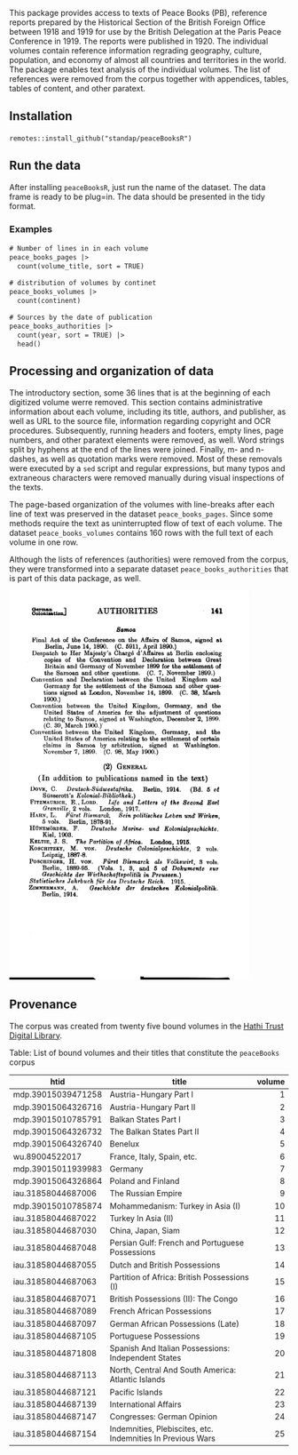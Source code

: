 This package provides access to texts of Peace Books (PB), reference reports prepared by the Historical Section of the British Foreign Office between 1918 and 1919 for use by the British Delegation at the Paris Peace Conference in 1919. The reports were published in 1920. The individual volumes contain reference information regrading geography, culture, population, and economy of almost all countries and territories in the world. The package enables text analysis of the individual volumes. The list of references were removed from the corpus together with appendices, tables, tables of content, and other paratext.

## Installation
`remotes::install_github("standap/peaceBooksR")`

## Run the data
After installing `peaceBooksR`, just run the name of the dataset. The data frame is ready to be plug=in. The data should be presented in the tidy format.

### Examples

```   
# Number of lines in in each volume  
peace_books_pages |> 
  count(volume_title, sort = TRUE)
```
```
# distribution of volumes by continet 
peace_books_volumes |> 
  count(continent)
```

```
# Sources by the date of publication
peace_books_authorities |> 
  count(year, sort = TRUE) |> 
  head()
 ```

## Processing and organization of data
The introductory section, some 36 lines that is at the beginning of each digitized volume werre removed. This section contains administrative information about each volume, including its title, authors, and publisher, as well as URL to the source file, information regarding copyright and OCR procedures. Subsequently, running headers and footers, empty lines, page numbers, and other paratext elements were removed, as well. Word strings split by hyphens at the end of the lines were joined. Finally,  m- and n-dashes, as well as quotation marks were removed.  Most of these removals were executed by a `sed` script and regular expressions, but many typos and extraneous characters were removed manually during visual inspections of the texts. 

The page-based organization of the volumes with line-breaks after each line of text was preserved in the dataset `peace_books_pages`. Since some methods require the text as uninterrupted flow of text of each volume. The dataset `peace_books_volumes` contains 160 rows  with the full text of each volume in one row.

Although the lists of references (authorities) were removed from the corpus, they were transformed into a separate dataset `peace_books_authorities` that is part of this data package, as well.
  
<img src="./R/img/samoa_authorities.png" title = "An example of the page from the 'Authorities' section of the Samoa volume" height = "700px" />

## Provenance
The corpus was created from twenty five bound volumes in the [Hathi Trust Digital Library](https://www.hathitrust.org/).

Table: List of bound volumes and their titles that constitute the `peaceBooks` corpus

| htid               | title                                                       | volume |
|--------------------|-------------------------------------------------------------|-------:|
| mdp.39015039471258 | Austria-Hungary Part I                                      |      1 |
| mdp.39015064326716 | Austria-Hungary Part II                                     |      2 |
| mdp.39015010785791 | Balkan States Part I                                        |      3 |
| mdp.39015064326732 | The Balkan States Part II                                    |      4 |
| mdp.39015064326740 | Benelux                                                     |      5 |
| wu.89004522017     | France, Italy, Spain, etc.                                  |      6 |
| mdp.39015011939983 | Germany                                                     |      7 |
| mdp.39015064326864 | Poland and Finland                                          |      8 |
| iau.31858044687006 | The Russian Empire                                          |      9 |
| mdp.39015010785874 | Mohammedanism: Turkey in Asia (I)                          |     10 |
| iau.31858044687022 | Turkey In Asia (II)                                         |     11 |
| iau.31858044687030 | China, Japan, Siam                                          |     12 |
| iau.31858044687048 | Persian Gulf: French and Portuguese Possessions             |     13 |
| iau.31858044687055 | Dutch and British Possessions                               |     14 |
| iau.31858044687063 | Partition of Africa: British Possessions (I)                |     15 |
| iau.31858044687071 | British Possessions (II): The Congo                           |     16 |
| iau.31858044687089 | French African Possessions                                  |     17 |
| iau.31858044687097 | German African Possessions (Late)                           |     18 |
| iau.31858044687105 | Portuguese Possessions                                      |     19 |
| iau.31858044871808 | Spanish And Italian Possessions: Independent States         |     20 |
| iau.31858044687113 | North, Central And South America: Atlantic Islands          |     21 |
| iau.31858044687121 | Pacific Islands                                             |     22 |
| iau.31858044687139 | International Affairs                                       |     23 |
| iau.31858044687147 | Congresses: German Opinion                                  |     24 |
| iau.31858044687154 | Indemnities, Plebiscites, etc. Indemnities In Previous Wars |     25 |


